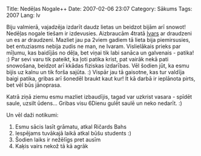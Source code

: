 Title: Nedēļas Nogale++
Date: 2007-02-06 23:07
Category: Sākums
Tags: 2007
Lang: lv

Biju valmierā, vajadzēja izdarīt daudz lietas un beidzot bijām arī snowot! Nedēļas nogale tiešam ir izdevusies. Aizbraucām 4tratā [Ivars](http://neviens.nesaprot.net/)  ar draudzeni un es ar draudzeni. Mazliet jau pa 2viem gadiem tā lieta bija piemirsusies, bet entuziasms nebija zudis ne man, ne Ivaram. Vislielākais prieks par mīļumu, kas baidījās no dēļa, bet viņai tik labi sanāca un galvenais - patika! :) Par sevi varu tik pateikt, ka ļoti patika krist, pat vairāk nekā pati snowošana, beidzot arī kkādas fiziskas izdarības. Vēl šodien jūt, ka esmu bijis uz kalnu un tik forša sajūta. :) Vispār jau tā gaisotne, kas tur valdīja baigi patika, gribas arī šonedēl braukt kaut kur! It kā darbā ir ieplānota pirts, bet vēl būs jānoprasa.

Katrā ziņā ziemu esmu mazliet izbaudījis, tagad var uzkrist vasara - spīdēt saule, uzsilt ūdens... Gribas visu 6Dienu gulēt saulē un neko nedarīt. :)

Un vēl daži notikumi:

1. Esmu sācis lasīt grāmatu, atkal Ričards Bahs
2. Iespējams tuvākajā laikā atkal būšu students :)
3. Šodien laiks ir nežēlīgs pret ausīm
4. Kaķis vairs nekož tā kā agrāk
